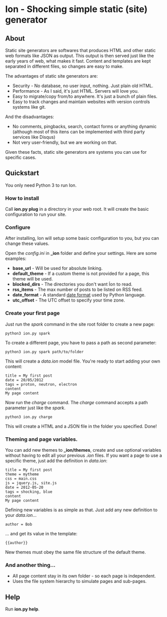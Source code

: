# Ion - Shocking simple static (site) generator

## About
Static site generators are softwares that produces HTML and other static web formats like JSON as output. This output is then served just like the early years of web, what makes it fast. Content and templates are kept separated in different files, so changes are easy to make.

The advantages of static site generators are:
* Security - No database, no user input, nothing. Just plain old HTML.
* Performance - As I said, it's just HTML. Servers will love you.
* Easy to migrate/copy from/to anywhere. It's just a bunch of plain files.
* Easy to track changes and maintain websites with version controls systems like git.

And the disadvantages:
* No comments, pingbacks, search, contact forms or anything dynamic (although most of this itens can be implemented with third party services like Disqus)
* Not very user-friendly, but we are working on that.

Given these facts, static site generators are systems you can use for specific cases.

## Quickstart
You only need Python 3 to run Ion.

### How to install
Call **ion.py plug** in a directory in your web root. It will create the basic configuration to run your site.

### Configure
After installing, Ion will setup some basic configuration to you, but you can change these values.

Open the *config.ini* in **_ion** folder and define your settings. Here are some examples:
* **base_url** - Will be used for absolute linking.
* **default_theme** - If a custom theme is not provided for a page, this theme will be used.
* **blocked_dirs** - The directories you don't want Íon to read.
* **rss_items** - The max number of posts to be listed on RSS feed.
* **date_format** - A standard [date format](http://docs.python.org/library/datetime.html#strftime-and-strptime-behavior) used by Python language.
* **utc_offset** - The UTC offset to specify your time zone.

### Create your first page
Just run the *spark* command in the site root folder to create a new page:

    python3 ion.py spark
    
To create a different page, you have to pass a path as second parameter:

    python3 ion.py spark path/to/folder

This will create a *data.ion* model file. You're ready to start adding your own content:

    title = My first post
    date = 20/05/2012
    tags = proton, neutron, electron
    content
    My page content

Now run the *charge* command. The *charge* command accepts a path parameter just like the *spark*.
    
    python3 ion.py charge

This will create a HTML and a JSON file in the folder you specified. Done!

### Theming and page variables.
You can add new themes to **_ion/themes**, create and use optional variables without having to edit all your previous *.ion* files. If you want a page to use a specific theme, just add the definition in *data.ion*:

    title = My first post
    theme = mytheme
    css = main.css
    js = jquery.js, site.js
    date = 2012-05-20
    tags = shocking, blue
    content
    My page content

Defining new variables is as simple as that. Just add any new definition to your *data.ion*...

    author = Bob

... and get its value in the template:

    {{author}}

New themes must obey the same file structure of the default theme.

### And another thing...
* All page content stay in its own folder - so each page is independent.
* Uses the file system hierarchy to simulate pages and sub-pages.

## Help

Run **ion.py help**.
